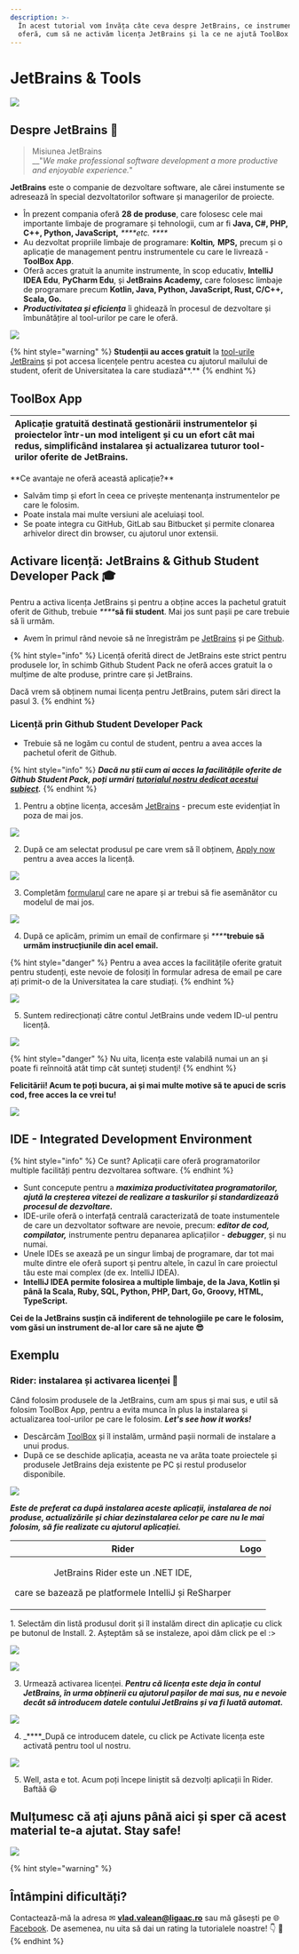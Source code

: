 ```yaml
---
description: >-
  În acest tutorial vom învăța câte ceva despre JetBrains, ce instrumente ne
  oferă, cum să ne activăm licența JetBrains și la ce ne ajută ToolBox App.
---
```


# JetBrains & Tools

![](.gitbook/assets/jetbrains-apps.png)

## Despre JetBrains 🧐 

> Misiunea JetBrains  
> __"_We make professional software development a more productive and enjoyable experience._"

**JetBrains** este o companie de dezvoltare software, ale cărei instumente se adresează în special dezvoltatorilor software și managerilor de proiecte.

* În prezent compania oferă **28 de produse**, care folosesc cele mai importante limbaje de programare și tehnologii, cum ar fi **Java, C\#, PHP, C++, Python, JavaScript,** _****etc. ****_
* Au dezvoltat propriile limbaje de programare: **Koltin**_**,**_ **MPS,** precum și o aplicație de management pentru instrumentele cu care le livrează - **ToolBox App**.
* Oferă acces gratuit la anumite instrumente, în scop educativ, **IntelliJ IDEA Edu**, **PyCharm Edu**, și **JetBrains Academy,** care folosesc limbaje de programare precum **Kotlin, Java, Python, JavaScript, Rust, C/C++, Scala, Go.**
* _**Productivitatea și eficiența**_ îi ghidează în procesul de dezvoltare și îmbunătățire al tool-urilor pe care le oferă. 

![](.gitbook/assets/jetbrains-logo.png)

{% hint style="warning" %}
**Studenții au acces gratuit** la [tool-urile JetBrains](https://www.jetbrains.com/products.html#) și pot accesa licențele pentru acestea cu ajutorul mailului de student, oferit de Universitatea la care studiază**.**
{% endhint %}

## ToolBox App

<table>
  <thead>
    <tr>
      <th style="text-align:left">Aplica&#x21B;ie gratuit&#x103; destinat&#x103; gestion&#x103;rii instrumentelor
        &#x219;i proiectelor &#xEE;ntr-un mod inteligent &#x219;i cu un efort c&#xE2;t
        mai redus, simplific&#xE2;nd instalarea &#x219;i actualizarea tuturor tool-urilor
        oferite de JetBrains.</th>
      <th style="text-align:right">
        <p></p>
        <p>
          <img src=".gitbook/assets/logo-text.png" alt/>
        </p>
      </th>
    </tr>
  </thead>
  <tbody></tbody>
</table>**Ce avantaje ne oferă această aplicație?**

* Salvăm timp și efort în ceea ce privește mentenanța instrumentelor pe care le folosim. 
* Poate instala mai multe versiuni ale aceluiași tool.
* Se poate integra cu GitHub, GitLab sau Bitbucket și permite clonarea arhivelor direct din browser, cu ajutorul unor extensii.

## Activare licență: JetBrains & Github Student Developer Pack 🎓 

Pentru a activa licența JetBrains și pentru a obține acces la pachetul gratuit oferit de Github, trebuie _****_**să fii student**. Mai jos sunt pașii pe care trebuie să îi urmăm. 

* Avem în primul rând nevoie să ne înregistrăm pe [JetBrains](https://account.jetbrains.com/login) și pe [Github](https://github.com/join?source=header-home). 

{% hint style="info" %}
Licență oferită direct de JetBrains este strict pentru produsele lor, în schimb Github Student Pack ne oferă acces gratuit la o mulțime de alte produse, printre care și JetBrains.

Dacă vrem să obținem numai licența pentru JetBrains, putem sări direct la pasul 3.
{% endhint %}

### Licență prin Github Student Developer Pack 

* Trebuie să ne logăm cu contul de student, pentru a avea acces la pachetul oferit de Github.

{% hint style="info" %}
_**Dacă nu știi cum ai acces la facilitățile oferite de Github Student Pack, poți urmări**_ [_**tutorialul nostru dedicat acestui subiect**_]()_**.**_ 
{% endhint %}

1. Pentru a obține licența, accesăm [JetBrains](https://www.jetbrains.com/community/education/?authMethod=github#students) - precum este evidențiat în poza de mai jos.

![](.gitbook/assets/image%20%2827%29.png)

2. După ce am selectat produsul pe care vrem să îl obținem, [Apply now](https://www.jetbrains.com/shop/eform/students) pentru a avea acces la licență. 

![](.gitbook/assets/image%20%2826%29.png)

3.  Completăm [formularul](https://www.jetbrains.com/shop/eform/students) care ne apare și ar trebui să fie asemănător cu modelul de mai jos. 

![](.gitbook/assets/image%20%2814%29.png)

4.  După ce aplicăm, primim un email de confirmare și _****_**trebuie să urmăm instrucțiunile din acel email.**

{% hint style="danger" %}
Pentru a avea acces la facilitățile oferite gratuit pentru studenți, este nevoie de folosiți  în formular adresa de email pe care ați primit-o de la Universitatea la care studiați.
{% endhint %}

![](.gitbook/assets/image%20%281%29.png)

5. Suntem redirecționați către contul JetBrains unde vedem ID-ul pentru licență. 

![](.gitbook/assets/image%20%2819%29.png)

{% hint style="danger" %}
Nu uita, licența este valabilă numai un an și poate fi reînnoită atât timp cât sunteţi studenţi!
{% endhint %}

**Felicitării! Acum te poți bucura, ai și mai multe motive să te apuci de scris cod, free acces la ce vrei tu!**

![](.gitbook/assets/giphy3.gif)

## IDE - Integrated Development Environment 

{% hint style="info" %}
Ce sunt? Aplicații care oferă programatorilor multiple facilități pentru dezvoltarea software.
{% endhint %}

* Sunt concepute pentru a _**maximiza productivitatea programatorilor, ajută la creșterea vitezei  de realizare a taskurilor și standardizează procesul de dezvoltare.**_
* IDE-urile oferă o interfață centrală caracterizată de toate instumentele de care un dezvoltator software are nevoie, precum: _**editor de cod, compilator,**_ instrumente pentru depanarea aplicațiilor - _**debugger**_, și nu numai. 
* Unele IDEs se axează pe un singur limbaj de programare, dar tot mai multe dintre ele oferă suport şi pentru altele, în cazul în care proiectul tău este mai complex \(de ex. IntelliJ IDEA\).
* **IntelliJ IDEA permite folosirea a multiple limbaje, de la Java, Kotlin și până la Scala, Ruby, SQL, Python, PHP, Dart, Go, Groovy, HTML, TypeScript.**

**Cei de la JetBrains susțin că indiferent de tehnologiile pe care le folosim, vom găsi un instrument de-al lor care să ne ajute 😎**

## Exemplu

### Rider: instalarea și activarea licenței 🤯 

Când folosim produsele de la JetBrains, cum am spus și mai sus, e util să folosim ToolBox App, pentru a evita munca în plus la instalarea și actualizarea tool-urilor pe care le folosim. _**Let's see how it works!**_ 

* Descărcăm [ToolBox](https://www.jetbrains.com/toolbox-app/) și îl instalăm, urmând pașii normali de instalare a unui produs.
* După ce se deschide aplicația, aceasta ne va arăta toate proiectele și produsele JetBrains deja existente pe PC și restul produselor disponibile.  

![](.gitbook/assets/image%20%2811%29.png)

_**Este de preferat ca după instalarea aceste aplicații, instalarea de noi produse, actualizările și chiar dezinstalarea celor pe care nu le mai folosim, să fie realizate cu ajutorul aplicației.**_  

<table>
  <thead>
    <tr>
      <th style="text-align:center">Rider</th>
      <th style="text-align:center">Logo</th>
    </tr>
  </thead>
  <tbody>
    <tr>
      <td style="text-align:center">
        <p>JetBrains Rider este un .NET IDE,</p>
        <p>care se bazeaz&#x103; pe platformele IntelliJ &#x219;i ReSharper</p>
      </td>
      <td style="text-align:center">
        <p>
          <img src=".gitbook/assets/image (8).png" alt/>
        </p>
        <p></p>
      </td>
    </tr>
  </tbody>
</table>1. Selectăm din listă produsul dorit și îl instalăm direct din aplicație cu click pe butonul de Install. 
2. Așteptăm să se instaleze, apoi dăm click pe el :&gt;

![](.gitbook/assets/image%20%2818%29.png)

![](.gitbook/assets/image%20%2822%29.png)

3. Urmează activarea licenței. _**Pentru că licența este deja în contul JetBrains, în urma obținerii cu ajutorul pașilor de mai sus, nu e nevoie decât să introducem datele contului JetBrains și va fi luată automat.**_ 

![](.gitbook/assets/image%20%2820%29.png)

4. _****_După ce introducem datele, cu click pe Activate licența este activată pentru tool ul nostru.

![](.gitbook/assets/image%20%288%29.png)

5. Well, asta e tot. Acum poți începe liniștit să dezvolți aplicații în Rider. Baftăă 😃 

## Mulțumesc că ați ajuns până aici și sper că acest material te-a ajutat. Stay safe!

![](.gitbook/assets/giphy2.gif)

{% hint style="warning" %}
## Întâmpini dificultăți?

Contactează-mă la adresa ✉ **vlad.valean@ligaac.ro** sau mă găsești pe 🌐 [Facebook](https://www.facebook.com/vlad.valean.31). De asemenea, nu uita să dai un rating la tutorialele noastre! 👇 🙏
{% endhint %}

